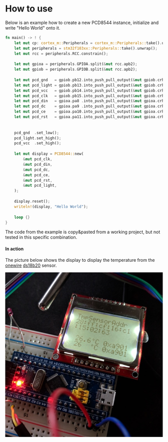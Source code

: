 # How to use
Below is an example how to create a new PCD8544 instance, initialize and write "Hello World" onto it.

```rust
fn main() -> ! {
    let mut cp: cortex_m::Peripherals = cortex_m::Peripherals::take().unwrap();
    let mut peripherals = stm32f103xx::Peripherals::take().unwrap();
    let mut rcc = peripherals.RCC.constrain();
    
    let mut gpioa = peripherals.GPIOA.split(&mut rcc.apb2);
    let mut gpiob = peripherals.GPIOB.split(&mut rcc.apb2);
    
    let mut pcd_gnd   = gpiob.pb12.into_push_pull_output(&mut gpiob.crh);
    let mut pcd_light = gpiob.pb13.into_push_pull_output(&mut gpiob.crh);
    let mut pcd_vcc   = gpiob.pb14.into_push_pull_output(&mut gpiob.crh);
    let mut pcd_clk   = gpiob.pb15.into_push_pull_output(&mut gpiob.crh);
    let mut pcd_din   = gpioa.pa8 .into_push_pull_output(&mut gpioa.crh);
    let mut pcd_dc    = gpioa.pa9 .into_push_pull_output(&mut gpioa.crh);
    let mut pcd_ce    = gpioa.pa10.into_push_pull_output(&mut gpioa.crh);
    let mut pcd_rst   = gpioa.pa11.into_push_pull_output(&mut gpioa.crh);


    pcd_gnd  .set_low();
    pcd_light.set_high();
    pcd_vcc  .set_high();

    let mut display = PCD8544::new(
        &mut pcd_clk,
        &mut pcd_din,
        &mut pcd_dc,
        &mut pcd_ce,
        &mut pcd_rst,
        &mut pcd_light,
    );

    display.reset();
    writeln!(display, "Hello World");
    
    loop {}
}
```
The code from the example is copy&pasted from a working project, but not tested in this specific combination.
#### In action
The picture below shows the display to display the temperature from the [onewire](https://github.com/kellerkindt/onewire/) [ds18b20](https://datasheets.maximintegrated.com/en/ds/DS18B20.pdf) sensor.
 
![](pcd8544.jpg) 